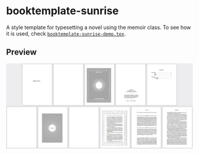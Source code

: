 # booktemplate-sunrise

A style template for typesetting a novel using the memoir class.
To see how it is used, check [`booktemplate-sunrise-demo.tex`](https://github.com/verenablaschke/tex-packages/blob/main/booktemplate-sunrise/booktemplate-sunrise-demo.tex).


## Preview

![Screenshot of most of the pages in booktemplate-sunrise-demo.pdf](https://github.com/verenablaschke/tex-packages/blob/main/booktemplate-sunrise/booktemplate-sunrise-demo.png)

